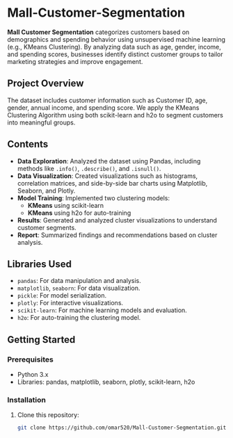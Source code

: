 # Mall-Customer-Segmentation
**Mall Customer Segmentation** categorizes customers based on demographics and spending behavior using unsupervised machine learning (e.g., KMeans Clustering). By analyzing data such as age, gender, income, and spending scores, businesses identify distinct customer groups to tailor marketing strategies and improve engagement.

## Project Overview

The dataset includes customer information such as Customer ID, age, gender, annual income, and spending score. We apply the KMeans Clustering Algorithm using both scikit-learn and h2o to segment customers into meaningful groups.

## Contents

- **Data Exploration**: Analyzed the dataset using Pandas, including methods like `.info()`, `.describe()`, and `.isnull()`.
- **Data Visualization**: Created visualizations such as histograms, correlation matrices, and side-by-side bar charts using Matplotlib, Seaborn, and Plotly.
- **Model Training**: Implemented two clustering models:
  - **KMeans** using scikit-learn
  - **KMeans** using h2o for auto-training
- **Results**: Generated and analyzed cluster visualizations to understand customer segments.
- **Report**: Summarized findings and recommendations based on cluster analysis.

## Libraries Used

- `pandas`: For data manipulation and analysis.
- `matplotlib`, `seaborn`: For data visualization.
- `pickle`: For model serialization.
- `plotly`: For interactive visualizations.
- `scikit-learn`: For machine learning models and evaluation.
- `h2o`: For auto-training the clustering model.

## Getting Started

### Prerequisites

- Python 3.x
- Libraries: pandas, matplotlib, seaborn, plotly, scikit-learn, h2o

### Installation

1. Clone this repository:
   ```bash
   git clone https://github.com/omar520/Mall-Customer-Segmentation.git
